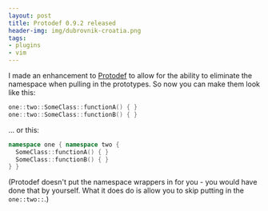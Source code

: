 ```yaml
---
layout: post
title: Protodef 0.9.2 released
header-img: img/dubrovnik-croatia.png
tags:
- plugins
- vim
---
```

I made an enhancement to [Protodef](http://www.vim.org/scripts/script.php?script_id=2624) to allow for the ability to eliminate the namespace when pulling in the prototypes. So now you can make them look like this:

```cpp
one::two::SomeClass::functionA() { }
one::two::SomeClass::functionB() { }
```

... or this:

``` cpp
namespace one { namespace two {
  SomeClass::functionA() { }
  SomeClass::functionB() { }
} }
```

(Protodef doesn't put the namespace wrappers in for you - you would have done that by yourself. What it does do is allow you to skip putting in the `one::two::`.)
